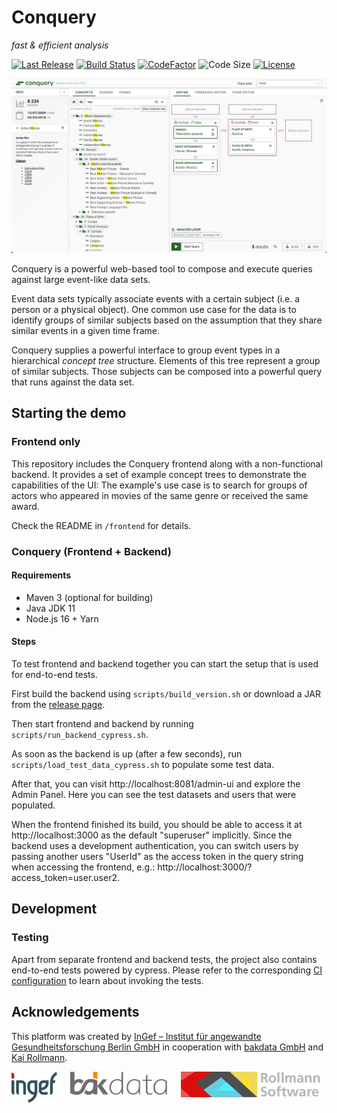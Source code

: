 # Conquery
*fast & efficient analysis*

[![Last Release](https://img.shields.io/github/release-date/bakdata/conquery.svg?logo=github)](https://github.com/bakdata/conquery/releases/latest)
[![Build Status](https://dev.azure.com/bakdata/public/_apis/build/status/Conquery%20CI?branchName=develop)](https://dev.azure.com/bakdata/public/_build/latest?definitionId=7&branchName=develop)
[![CodeFactor](https://www.codefactor.io/repository/github/bakdata/conquery/badge/develop)](https://www.codefactor.io/repository/github/bakdata/conquery)
![Code Size](https://img.shields.io/github/languages/code-size/bakdata/conquery.svg)
[![License](https://img.shields.io/github/license/bakdata/conquery.svg)](https://github.com/bakdata/conquery/blob/develop/LICENSE)


![conquery Screenshot](images/screenshot-v4.png)

Conquery is a powerful web-based tool to compose and execute queries against large event-like data sets.

Event data sets typically associate events with a certain subject (i.e. a person or a physical object). One common use case for the data is to identify groups of similar subjects based on the assumption that they share similar events in a given time frame.

Conquery supplies a powerful interface to group event types in a hierarchical *concept tree* structure. Elements of this tree represent a group of similar subjects. Those subjects can be composed into a powerful query that runs against the data set.

## Starting the demo

### Frontend only

This repository includes the Conquery frontend along with a non-functional backend. It provides a set of example concept trees to demonstrate the capabilities of the UI: The example's use case is to search for groups of actors who appeared in movies of the same genre or received the same award.

Check the README in `/frontend` for details.

### Conquery (Frontend + Backend)
#### **Requirements**
- Maven 3 (optional for building)
- Java JDK 11
- Node.js 16 + Yarn

#### **Steps**
To test frontend and backend together you can start the setup that is used for end-to-end tests.

First build the backend using `scripts/build_version.sh` or download a JAR from the [release page](https://github.com/bakdata/conquery/releases).

Then start frontend and backend by running `scripts/run_backend_cypress.sh`.

As soon as the backend is up (after a few seconds), run `scripts/load_test_data_cypress.sh` to populate some test data.

After that, you can visit http://localhost:8081/admin-ui and explore the Admin Panel. Here you can see the test datasets and users that were populated.

When the frontend finished its build, you should be able to access it at http://localhost:3000 as the default "superuser" implicitly. Since the backend uses a development authentication, you can switch users by passing another users "UserId" as the access token in the query string when accessing the frontend, e.g.: http://localhost:3000/?access_token=user.user2.

## Development

### Testing
Apart from separate frontend and backend tests, the project also contains end-to-end tests powered by cypress. Please refer to the corresponding [CI configuration](https://github.com/bakdata/conquery/tree/develop/.github/workflows) to learn about invoking the tests.

## Acknowledgements

This platform was created by [InGef – Institut für angewandte Gesundheitsforschung Berlin GmbH](http://www.ingef.de/) in cooperation with [bakdata GmbH](http://www.bakdata.com) and [Kai Rollmann](https://kairollmann.de/).

[<img alt="InGef – Institut für angewandte Gesundheitsforschung Berlin GmbH" src="images/ingef_logo.svg" height=50 align="top">](http://www.ingef.de/)
&emsp;
[<img alt="bakdata GmbH" src="images/bakdata_logo.svg" height=37 align="top">](http://www.bakdata.com)
&emsp;
[<img alt="Rollmann Software" src="images/rollmann_software_logo.png" height=41 align="top">](https://kairollmann.de)
